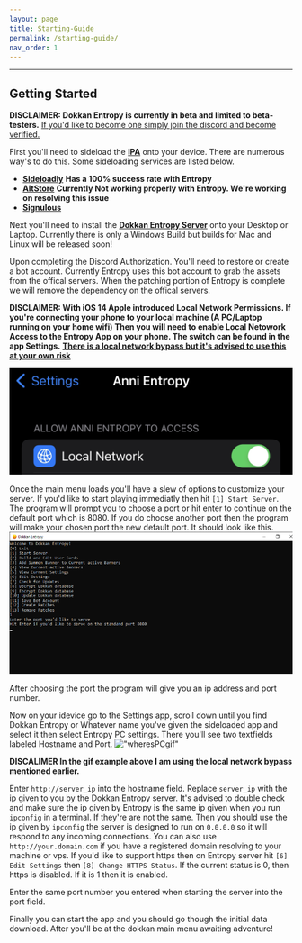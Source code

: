 ```yaml
---
layout: page
title: Starting-Guide
permalink: /starting-guide/
nav_order: 1
---
```


---

## **Getting Started**

**DISCLAIMER: Dokkan Entropy is currently in beta and limited to beta-testers.**
[If you'd like to become one simply join the discord and become verified.](https://discord.gg/3j9PpUgPFJ)

First you'll need to sideload the [**IPA**](https://discord.com/channels/961349987059531928/962947129935024128/994886846146428988) onto your device. There are numerous way's to do this. Some sideloading services are listed below.
 - [**Sideloadly**](https://sideloadly.io/) **Has a 100% success rate with Entropy**
 - [**AltStore**](https://altstore.io/) **Currently Not working properly with Entropy. We're working on resolving this issue**
 - [**Signulous**](https://www.signulous.com/)

Next you'll need to install the [**Dokkan Entropy Server**](https://discord.com/channels/961349987059531928/962947129935024128/994886846146428988) onto your Desktop or Laptop. Currently there is only a Windows Build but builds for Mac and Linux will be released soon!

Upon completing the Discord Authorization. You'll need to restore or create a bot account. Currently Entropy uses this bot account to grab the assets from the offical servers. When the patching portion of Entropy is complete we will remove the dependency on the offical servers.


**DISCLAIMER: With iOS 14 Apple introduced Local Network Permissions. If you're connecting your phone to your local machine (A PC/Laptop running on your home wifi) Then you will need to enable Local Netowork Access to the Entropy App on your phone. The switch can be found in the app Settings.**
[**There is a local network bypass but it's advised to use this at your own risk**]({{site.baseurl}}{{lnbypass}})

![**localnetoworkpng](/imgs/LocalNetwork.png)

Once the main menu loads you'll have a slew of options to customize your server. If you'd like to start playing immediatly then hit `[1] Start Server`. The program will prompt you to choose a port or hit enter to continue on the default port which is 8080. If you do choose another port then the program will make your chosen port the new default port. It should look like this.
!["Entropy Server Port Question"](/imgs/PortQuestion.png)

After choosing the port the program will give you an ip address and port number.

Now on your idevice go to the Settings app, scroll down until you find Dokkan Entropy or Whatever name you've given the sideloaded app and select it then select Entropy PC settings. There you'll see two textfields labeled Hostname and Port.
!["wheresPCgif"](/imgs/wheresPC.gif)


**DISCALIMER In the gif example above I am using the local network bypass mentioned earlier.**

Enter `http://server_ip` into the hostname field. Replace `server_ip` with the ip given to you by the Dokkan Entropy server. It's advised to double check and make sure the ip given by Entropy is the same ip given when you run `ipconfig` in a terminal. If they're are not the same. Then you should use the ip given by `ipconfig` the server is designed to run on `0.0.0.0` so it will respond to any incoming connections. You can also use `http://your.domain.com` if you have a registered domain resolving to your machine or vps. If you'd like to support https then on Entropy server hit `[6] Edit Settings`
then `[8] Change HTTPS Status`. If the current status is 0, then https is disabled. If it is 1 then it is enabled.

Enter the same port number you entered when starting the server into the port field.

Finally you can start the app and you should go though the initial data download. After you'll be at the dokkan main menu awaiting adventure!


